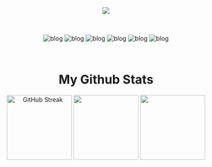 


<div align="center">
  <img  src="https://github.com/EDMEZ/EDMEZ/assets/99284327/c6acbe36-a53a-496a-981a-43d69164233a">
</div>
<br>
<div align="center">
  <br>
  
  
  
  
  ![blog](https://img.shields.io/badge/HTML5-E34F26?style=for-the-badge&logo=html5&logoColor=white)
  ![blog](https://img.shields.io/badge/CSS3-1572B6?style=for-the-badge&logo=css3&logoColor=white)
  ![blog](https://img.shields.io/badge/GitHub-100000?style=for-the-badge&logo=github&logoColor=white)
  ![blog](https://img.shields.io/badge/GIT-E44C30?style=for-the-badge&logo=git&logoColor=white)
  ![blog](https://img.shields.io/badge/JavaScript-323330?style=for-the-badge&logo=javascript&logoColor=F7DF1E)
  ![blog](https://img.shields.io/badge/Bootstrap-563D7C?style=for-the-badge&logo=bootstrap&logoColor=white)
</div>
<br>
<h1 align="center">My Github Stats</h1> 
<div align="center">
  <img src="https://github-readme-streak-stats.herokuapp.com?user=EDMEZ&theme=midnight-purple" alt="GitHub Streak" height="150" />
  <img height="150em"  src="https://github-readme-stats.vercel.app/api/top-langs/?username=EDMEZ&layout=compact&langs_count=7&theme=midnight-purple"/>
  <img height="150em"  src="https://github-readme-stats.vercel.app/api?username=EDMEZ&show_icons=true&theme=midnight-purple&include_all_commits=true&count_private=true"/>
</div>



  

  
